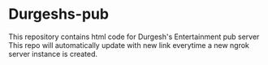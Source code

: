 # Durgeshs-pub
This repository contains html code for Durgesh's Entertainment pub server
This repo will automatically update with new link everytime a new ngrok server instance is created.

